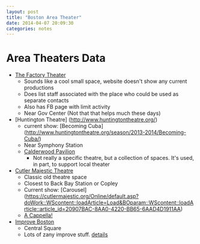 ```yaml
---
layout: post
title: "Boston Area Theater"
date: 2014-04-07 20:09:30
categories: notes
---
```


# Area Theaters Data #
* [The Factory Theater](http://www.thefactorytheatre.org/)
    * Sounds like a cool small space, website doesn't show any current productions
    * Does list staff associated with the place who could be used as separate contacts
    * Also has FB page with limit activity
    * Near Gov Center (Not that that helps much these days)
* [Huntington Theatre] (http://www.huntingtontheatre.org/)
    * current show: [Becoming Cuba]
    (http://www.huntingtontheatre.org/season/2013-2014/Becoming-Cuba/)
    * Near Symphony Station
    * [Calderwood Pavilion](http://www.huntingtontheatre.org/about/pavilion/)
        * Not really a specific theatre, but a collection of spaces. It's used, 
        in part, to support local theater
* [Cutler Majestic Theatre](https://cutlermajestic.org/Online/default.asp)
    * Classic old theatre space
    * Closest to Back Bay Station or Copley
    * Current show: [Carousel]
    (https://cutlermajestic.org/Online/default.asp?doWork::WScontent::loadArticle=Load&BOparam::WScontent::loadArticle::article_id=20907BAC-8AA0-4220-BB65-6AAD4D1911AA)
    * [A Cappella!](https://cutlermajestic.org/Online/default.asp?doWork::WScontent::loadArticle=Load&BOparam::WScontent::loadArticle::article_id=0A13C904-3751-4C74-955F-BCA819AB8B42)
* [Improve Boston](http://www.improvboston.com/)
    * Central Square
    * Lots of zany improve stuff. [details](http://www.improvboston.com/schedule)
